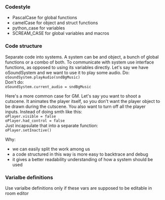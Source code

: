### Codestyle
- PascalCase for global functions
- camelCase for object and struct functions
- python_case for variables
- SCREAM_CASE for global variables and macros

### Code structure
Separate code into systems. A system can be and object, a bunch of global functions or a combo of both.
To communicate with system use interface functions, as opposed to using its variables directly. Let's say we have oSoundSystem and we want to use it to play some audio.
Do:  
    `oSoundSystem.playAudio(sndBgMusic)`  
Don't do:  
    `oSoundSystem.current_audio = sndBgMusic`

Here's a more common case for GM. Let's say you want to shoot a cutscene. It animates the player itself, so you don't want the player object to be drawn during the cutscene. You also want to turn off all the player inputs.
Instead of doing smth like this:  
    `oPlayer.visible = false`  
    `oPlayer.had_control = false`  
Just incapsulate that into a separate function:  
    `oPlayer.setInactive()`  

Why:
- we can easily split the work among us
- a code structured in this way is more easy to backtrace and debug
- it gives a better readability understanding of how a system should be used
  

### Varialbe definitions
Use varialbe definitions only if these vars are supposed to be editable in room editor
